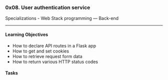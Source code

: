 ### 0x08. User authentication service
Specializations - Web Stack programming ― Back-end
___

#### Learning Objectives

- How to declare API routes in a Flask app
- How to get and set cookies
- How to retrieve request form data
- How to return various HTTP status codes

#### Tasks
